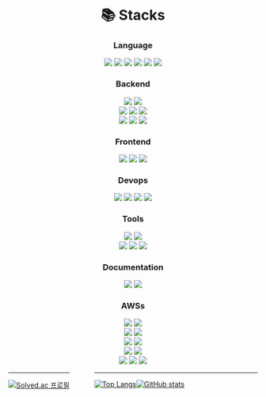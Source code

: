 
<div align=center>

# 📚 Stacks
### Language
<img src="https://img.shields.io/badge/typescript-3178C6?style=for-the-badge&logo=typescript&logoColor=black">
<img src="https://img.shields.io/badge/java-007396?style=for-the-badge&logo=java&logoColor=white">

<img src="https://img.shields.io/badge/python-3776AB?style=for-the-badge&logo=python&logoColor=white">
<img src="https://img.shields.io/badge/javascript-F7DF1E?style=for-the-badge&logo=javascript&logoColor=black">

<img src="https://img.shields.io/badge/c-A8B9CC?style=for-the-badge&logoColor=black">
<img src="https://img.shields.io/badge/c++-00599C?style=for-the-badge&logo=c++&logoColor=black">

### Backend
<img src="https://img.shields.io/badge/spring-6DB33F?style=for-the-badge&logo=spring&logoColor=white">
<img src="https://img.shields.io/badge/spring_boot-6DB33F?style=for-the-badge&logo=springboot&logoColor=white">


<br>
<img src="https://img.shields.io/badge/spring_data_jpa-6DB33F?style=for-the-badge">

<img src="https://img.shields.io/badge/django-092E20?style=for-the-badge&logo=django&logoColor=white">
<img src="https://img.shields.io/badge/express-000000?style=for-the-badge&logo=express&logoColor=white">
<br>
<img src="https://img.shields.io/badge/mysql-4479A1?style=for-the-badge&logo=mysql&logoColor=white">
<img src="https://img.shields.io/badge/mariadb-003545?style=for-the-badge&logo=mariadb&logoColor=white">

<img src="https://img.shields.io/badge/amazon_dynamo_db-4053D6?style=for-the-badge&logo=amazondynamodb&logoColor=white">

### Frontend
<img src="https://img.shields.io/badge/html5-E34F26?style=for-the-badge&logo=html5&logoColor=white">
<img src="https://img.shields.io/badge/css-1572B6?style=for-the-badge&logo=css3&logoColor=white">
<img src="https://img.shields.io/badge/vue.js-4FC08D?style=for-the-badge&logo=vue.js&logoColor=white">

### Devops
<img src="https://img.shields.io/badge/docker-2496ED?style=for-the-badge&logo=docker&logoColor=white">
<img src="https://img.shields.io/badge/linux-FCC624?style=for-the-badge&logo=linux&logoColor=black">
<img src="https://img.shields.io/badge/aws-232F3E?style=for-the-badge&logo=amazon-aws&logoColor=white">
<img src="https://img.shields.io/badge/serverless-FD5750?style=for-the-badge&logo=serverless&logoColor=white">
  
### Tools
<img src="https://img.shields.io/badge/github-181717?style=for-the-badge&logo=github&logoColor=white">
<img src="https://img.shields.io/badge/git-F05032?style=for-the-badge&logo=git&logoColor=white">
<br>
<img src="https://img.shields.io/badge/visual_studio_code-007ACC?style=for-the-badge&logo=visual-studio-code&logoColor=white">

<img src="https://img.shields.io/badge/IntelliJ_IDEA-000000?style=for-the-badge&logo=intellij-idea&logoColor=white">
<img src="https://img.shields.io/badge/webstorm-000000?style=for-the-badge&logo=webstorm&logoColor=white">

### Documentation
<img src="https://img.shields.io/badge/swagger-85EA2D?style=for-the-badge&logo=swagger&logoColor=white">
<img src="https://img.shields.io/badge/jira-0052CC?style=for-the-badge&logo=jira&logoColor=white">

### AWSs

<img src="https://img.shields.io/badge/aws_api_gateway-FF4F8B?style=for-the-badge&logo=amazonapigateway&logoColor=white">
<img src="https://img.shields.io/badge/aws_lambda-FF9900?style=for-the-badge&logo=awslambda&logoColor=white">
<br>
<img src="https://img.shields.io/badge/aws_s3-569A31?style=for-the-badge&logo=amazons3&logoColor=white">
<img src="https://img.shields.io/badge/aws_EC2-FF9900?style=for-the-badge&logo=amazonec2&logoColor=white">
<br>
<img src="https://img.shields.io/badge/amazon_dynamo_db-4053D6?style=for-the-badge&logo=amazondynamodb&logoColor=white">
<img src="https://img.shields.io/badge/aws_RDS-527FFF?style=for-the-badge&logo=amazonrds&logoColor=white">
<br>
<img src="https://img.shields.io/badge/aws_sqs-FF4F8B?style=for-the-badge&logo=amazonsqs&logoColor=white">
<img src="https://img.shields.io/badge/aws_sms-FF4F8B?style=for-the-badge&logo=amazonsms&logoColor=white">
<br>
<img src="https://img.shields.io/badge/aws_cognito-FF0000?style=for-the-badge&logoColor=white">
<img src="https://img.shields.io/badge/aws_signature-FF0000?style=for-the-badge&logoColor=white">
<img src="https://img.shields.io/badge/aws_waf-FF4F8B?style=for-the-badge&logoColor=white">
</div>

<div style = "float:left; margin-right:50px;">

--- 
[![Solved.ac 프로필](http://mazassumnida.wtf/api/v2/generate_badge?boj=jmhee3410)](https://solved.ac/profile/jmhee3410)

</div>

<div style = "float:left;"ß >

---
[![Top Langs](https://github-readme-stats.vercel.app/api/top-langs/?username=jmhee28&show_icons=true&icon_color=004386&layout=compact&theme=tokyonight)](#none)


</div>

---

[![GitHub stats](https://github-readme-stats.vercel.app/api?username=jmhee28&show_icons=true&theme=tokyonight)](#none)


